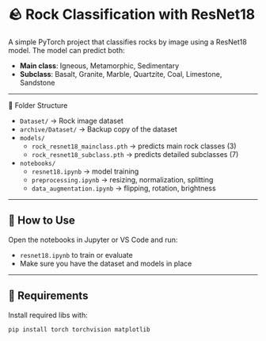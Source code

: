 # 🪨 Rock Classification with ResNet18

A simple PyTorch project that classifies rocks by image using a ResNet18 model. The model can predict both:

- **Main class**: Igneous, Metamorphic, Sedimentary
- **Subclass**: Basalt, Granite, Marble, Quartzite, Coal, Limestone, Sandstone

---

📁 Folder Structure

- `Dataset/` → Rock image dataset
- `archive/Dataset/` → Backup copy of the dataset
- `models/`
  - `rock_resnet18_mainclass.pth` → predicts main rock classes (3)
  - `rock_resnet18_subclass.pth` → predicts detailed subclasses (7)
- `notebooks/`
  - `resnet18.ipynb` → model training
  - `preprocessing.ipynb` → resizing, normalization, splitting
  - `data_augmentation.ipynb` → flipping, rotation, brightness

---

## 🧪 How to Use

Open the notebooks in Jupyter or VS Code and run:
- `resnet18.ipynb` to train or evaluate
- Make sure you have the dataset and models in place

---

## 🔧 Requirements

Install required libs with:

```bash
pip install torch torchvision matplotlib
